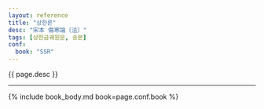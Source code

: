 ```yaml
---
layout: reference
title: "상한론"
desc: "宋本 傷寒論〔法〕"
tags: [상한금궤원문, 송본]
conf:
  book: "SSR"
---
```


{{ page.desc }}

***


{% include book_body.md book=page.conf.book %}
